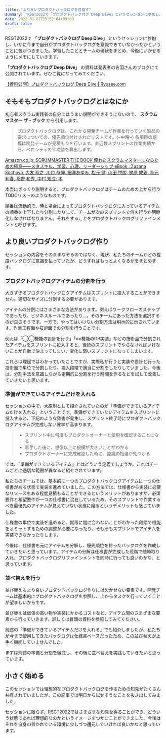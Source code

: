 ```yaml
---
title: "より良いプロダクトバックログを目指す"
summary: "RSGT2022で「プロダクトバックログ Deep Dive」というセッションに参加し、学習したこととチームの現状をまとめ、今後にいかせるようにメモにしていきます。"
date: 2022-01-07T15:52:04+09:00
draft: false
---
```


RSGT2022で **「プロダクトバックログ Deep Dive」** というセッションに参加し、いかに今まで自分がプロダクトバックログを意識できていなかったかということに気がつきました。学習したこととチームの現状をまとめ、今後にいかせるようにメモにしていきます。

**「プロダクトバックログ Deep Dive」** の資料は発表者の吉羽さんのブログにて公開されています。ぜひご覧になってみてください。

[【資料公開】プロダクトバックログ Deep Dive | Ryuzee.com](https://www.ryuzee.com/contents/blog/14564)

## そもそもプロダクトバックログとはなにか

初心者スクラム実践者の自分にはうまい説明ができそうにないので、 **スクラムマスター ザ・ブック** から引用します。

> プロダクトバックログは、これから開発チームが作業を行っていく製品の要求についての、優先順位付けされたリストです。(~中略~)
> 各項目の規模は開発チームが見積もりを行います。直近数スプリントの作業実績から、ベロシティの平均値を算出します。

[Amazon.co.jp: SCRUMMASTER THE BOOK 優れたスクラムマスターになるための極意――メタスキル、学習、心理、リーダーシップ eBook : Zuzana Sochova, 大友 聡之, 川口 恭伸, 細澤あゆみ, 松元 健, 山田 悦朗, 梶原 成親, 秋元 利春, 稲野 和秀, 中村 知成: 本](https://www.amazon.co.jp/dp/B08CRMPQL8)

本当にざっくり説明すると、プロダクトバックログはチームのための上から行うTODOリストのようなものです。

順番は流動的で、時と場合によってプロダクトバックログに入っているアイテムの順番を上下したり分割したりして、チームが次のスプリントで何を行うか明瞭化しなければなりません。それをすることをプロダクトバックログリファインメントと呼びます。

## より良いプロダクトバックログ作り

セッションの内容をそのままなぞるのではなく、現状、私たちのチームがどの程度バックログに意識を払っていたか、どうすればもっとよくなるかをまとめます。

### プロダクトバックログアイテムの分割を行う

大きすぎるプロダクトバックログアイテムはスプリントに投入することができません。適切なサイズに分割する必要があります。

アイテムの分割にはさまざまな方法があります。例えばワークフローのステップであったり、ビジネスルールであったり...。そのチームにあった方法を選択するのが良さそうです。一方で、やってはいけない分割方法は明示的に示されています。作業工程面や技術面での分割を行うことです。

例えば「◯◯機能の設計を行う」「××機能のDB実装」などの技術面で分割されたアイテムをスプリントに投入すると、後続のスプリントでやらなければいけないことが自動で決まってしまい、変化に弱いスプリントになってしまいます。

これらは理屈ではわかっていたことですが、実際私が行うと実装や設計と行った技術面で単位で分割したり、投入段階で適当に分割をしたりしていました。今後は、分割手法を意識しながら定期的に分割を行う時間を作るなどを試して改善していきたいと思います。

### 準備ができているアイテムだけを入れる

セッションの中で、大原則として紹介されていたのが「準備ができているアイテムだけを入れる」ということです。準備ができていないアイテムをスプリントに投入すると、下記のような弊害が発生し、スプリント終了時にプロダクトバックログアイテムが完成しない確率が高まります。

> - スプリント中に何度もプロダクトオーナーと使用を確認することになる
> - 着手した後に、想像以上に規模が大きいことがわかる
> - プロダクトオーナーに完成確認した時に、認識の相違が見つかる

では、「準備ができているアイテム」とはどういう定義でしょうか。これはチームごとに適切な範囲が異なると紹介されています。

私たちのチームでは、基本的に一つのプロダクトバックログアイテムに一つの仕様書がある状態で実装を進めていました。この方法では、仕様書から実装に必要なリソースをある程度見積もることができるというメリットがありますが、必須要件と希望要件が一つの仕様書に混在しているため、そのスプリントで作業するべき最優先のアイテムが見えていない状態に陥るというデメリットも感じていました。

仕様書の単位で実装を進めると、期限に間に合わないことがわかった段階で機能をオミットするための調整が必要になったり、そもそもスプリントでアイテムを実装できなかったりします。

今後は、仕様書を元にアイテムを分解し、優先順位を持ったバックログを作成していきたいと思っています。アイテムの分解は仕様書が完成した段階で随時取り入れ、プロダクトバックログリファインメントを同時に行っても良いのかな、と思っています。

### 並べ替えを行う

並び替えもより良いプロダクトバックログ作りには欠かせない要素です。開発チームは基本的にプロダクトバックログを参照し、上からタスクを行っていくことが望ましいからです。

並び替えは価値の高い物や実装にかかるコストなど、アイテム間のさまざまな要素から行っていきます。詳しくは冒頭の資料を参照してみてください。

前述の「準備ができているアイテムだけを入れる」でも紹介しましたが、私たちが今まで使用してきたバックログは仕様書ベースだったため、この並び替えが上手く機能していませんでした。

まずは前述の準備と分割を徹底し、その後に並べ替えを実践していきたいと思っています。

## 小さく始める

このセッションでは理想的なプロダクトバックログを作るための知見がたくさん共有されていましたが、この記事では明日から試せそうなことを抜き出してみました。

セッションに限らず、RSGT2022ではさまざまな知見を得ることができ、どういう状態であれば理想的なのかというイメージをつかむことができました。今後はそれを自身の置かれている環境に少しづつ還元していければ良いかなと思っています。
